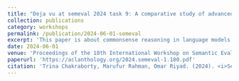 ```yaml
---
title: "Deja vu at semeval 2024 task 9: A comparative study of advanced language models for commonsense reasoning"
collection: publications
category: workshops
permalink: /publication/2024-06-01-semeval
excerpt: 'This paper is about commonsense reasoning in language models.'
date: 2024-06-01
venue: 'Proceedings of the 18th International Workshop on Semantic Evaluation (SemEval)'
paperurl: 'https://aclanthology.org/2024.semeval-1.180.pdf'
citation: 'Trina Chakraborty, Marufur Rahman, Omar Riyad. (2024). <i>SemEval</i>.'
---
```


